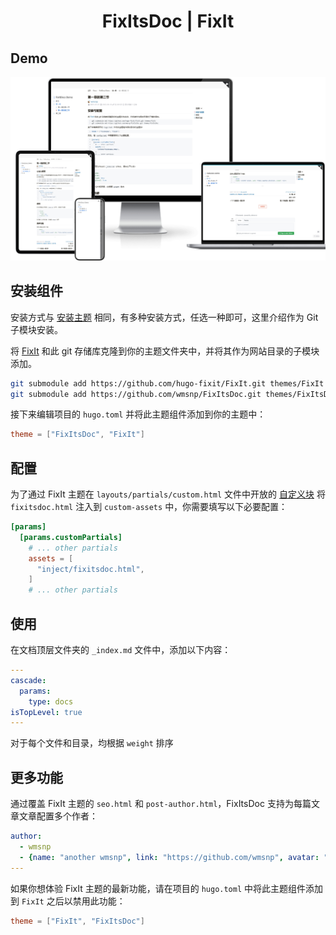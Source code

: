 <!-- markdownlint-disable-file MD033 MD041 -->
<h1 align="center">FixItsDoc | FixIt</h1>

## Demo

![FixIt Demo](images/demo.jpeg)

## 安装组件

安装方式与 [安装主题](https://fixit.lruihao.cn/zh-cn/documentation/installation/) 相同，有多种安装方式，任选一种即可，这里介绍作为 Git 子模块安装。

将 [FixIt](https://github.com/hugo-fixit/FixIt) 和此 git 存储库克隆到你的主题文件夹中，并将其作为网站目录的子模块添加。

```bash
git submodule add https://github.com/hugo-fixit/FixIt.git themes/FixIt
git submodule add https://github.com/wmsnp/FixItsDoc.git themes/FixItsDoc
```

接下来编辑项目的 `hugo.toml` 并将此主题组件添加到你的主题中：

```toml
theme = ["FixItsDoc", "FixIt"]
```

## 配置

为了通过 FixIt 主题在 `layouts/partials/custom.html` 文件中开放的 [自定义块](https://fixit.lruihao.cn/references/blocks/) 将 `fixitsdoc.html` 注入到 `custom-assets` 中，你需要填写以下必要配置：

```toml
[params]
  [params.customPartials]
    # ... other partials
    assets = [
      "inject/fixitsdoc.html",
    ]
    # ... other partials
```

## 使用

在文档顶层文件夹的 `_index.md` 文件中，添加以下内容：
```yaml
---
cascade:
  params:
    type: docs
isTopLevel: true
---
```
对于每个文件和目录，均根据 `weight` 排序

## 更多功能

通过覆盖 FixIt 主题的 `seo.html` 和 `post-author.html`，FixItsDoc 支持为每篇文章文章配置多个作者：

```yaml
author: 
  - wmsnp
  - {name: "another wmsnp", link: "https://github.com/wmsnp", avatar: "xxx"}
---
```

如果你想体验 FixIt 主题的最新功能，请在项目的 `hugo.toml` 中将此主题组件添加到 `FixIt` 之后以禁用此功能：

```toml
theme = ["FixIt", "FixItsDoc"]
```